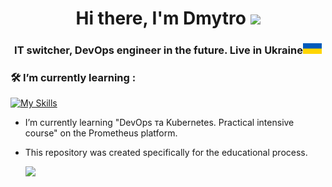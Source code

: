 <h1 align="center">Hi there, I'm Dmytro</a> 
<img src="https://github.com/blackcater/blackcater/raw/main/images/Hi.gif" height="32"/></h1>
<h3 align="center">IT switcher, DevOps engineer in the future. Live in Ukraine<img src="https://github.com/hampusborgos/country-flags/blob/main/png1000px/ua.png" height="17" width="30"/></h3>

### :hammer_and_wrench: I’m currently learning :

[![My Skills](https://skillicons.dev/icons?i=linux,py,go,gcp,git,gitlab,docker,bash,aws,kubernetes,grafana,prometheus,terraform)](https://skillicons.dev)


- I’m currently learning "DevOps та Kubernetes. Practical intensive course" on the Prometheus platform.
- This repository was created specifically for the educational process.

  <a href="https://u8views.com/github/dm-ol"><img src="https://u8views.com/api/v1/github/profiles/149588780/views/day-week-month-total-count.svg"></a>
